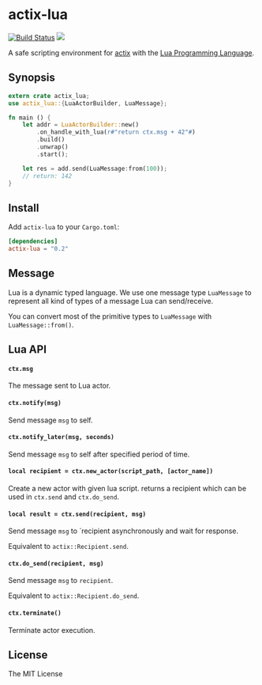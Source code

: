 # actix-lua

[![Build Status](https://travis-ci.org/poga/actix-lua.svg?branch=master)](https://travis-ci.org/poga/actix-lua)
[![](http://meritbadge.herokuapp.com/actix-lua)](https://crates.io/crates/actix-lua)

A safe scripting environment for [actix](https://github.com/actix/actix) with the [Lua Programming Language](https;//www.lua.org).

## Synopsis

```rust
extern crate actix_lua;
use actix_lua::{LuaActorBuilder, LuaMessage};

fn main () {
    let addr = LuaActorBuilder::new()
        .on_handle_with_lua(r#"return ctx.msg + 42"#)
        .build()
        .unwrap()
        .start();

    let res = add.send(LuaMessage:from(100));
    // return: 142
}
```

## Install

Add `actix-lua` to your `Cargo.toml`:

```toml
[dependencies]
actix-lua = "0.2"
```

## Message

Lua is a dynamic typed language. We use one message type `LuaMessage` to represent all kind of types of a message Lua can send/receive.

You can convert most of the primitive types to `LuaMessage` with `LuaMessage::from()`.

## Lua API

#### `ctx.msg`

The message sent to Lua actor.

#### `ctx.notify(msg)`

Send message `msg` to self.

#### `ctx.notify_later(msg, seconds)`

Send message `msg` to self after specified period of time.

#### `local recipient = ctx.new_actor(script_path, [actor_name])`

Create a new actor with given lua script. returns a recipient which can be used in `ctx.send` and `ctx.do_send`.

#### `local result = ctx.send(recipient, msg)`

Send message `msg` to `recipient asynchronously and wait for response.

Equivalent to `actix::Recipient.send`.

#### `ctx.do_send(recipient, msg)`

Send message `msg` to `recipient`.

Equivalent to `actix::Recipient.do_send`.

#### `ctx.terminate()`

Terminate actor execution.

## License

The MIT License